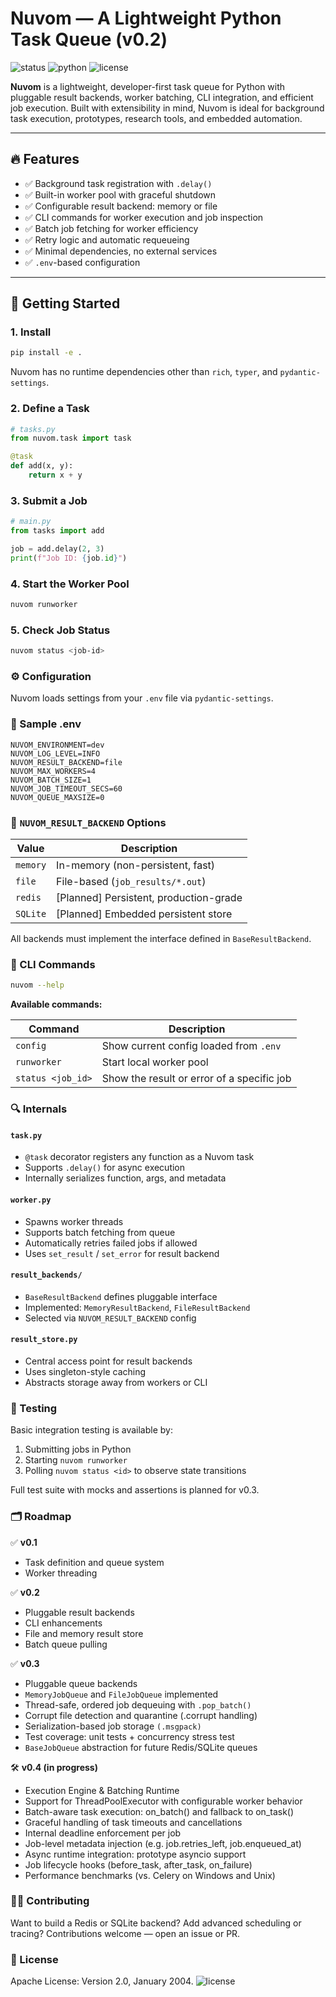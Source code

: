 # Nuvom — A Lightweight Python Task Queue (v0.2)

![status](https://img.shields.io/badge/version-v0.2-blue)
![python](https://img.shields.io/badge/python-3.8%2B-yellow)
![license](http://www.apache.org/licenses/)

**Nuvom** is a lightweight, developer-first task queue for Python with pluggable result backends, worker batching, CLI integration, and efficient job execution. Built with extensibility in mind, Nuvom is ideal for background task execution, prototypes, research tools, and embedded automation.

---

## 🔥 Features

- ✅ Background task registration with `.delay()`
- ✅ Built-in worker pool with graceful shutdown
- ✅ Configurable result backend: memory or file
- ✅ CLI commands for worker execution and job inspection
- ✅ Batch job fetching for worker efficiency
- ✅ Retry logic and automatic requeueing
- ✅ Minimal dependencies, no external services
- ✅ `.env`-based configuration

---

## 🚀 Getting Started

### 1. Install

```bash
pip install -e .
```

Nuvom has no runtime dependencies other than `rich`, `typer`, and `pydantic-settings`.

### 2. Define a Task

```python
# tasks.py
from nuvom.task import task

@task
def add(x, y):
    return x + y
```

### 3. Submit a Job

```python
# main.py
from tasks import add

job = add.delay(2, 3)
print(f"Job ID: {job.id}")
```

### 4. Start the Worker Pool

```bash
nuvom runworker
```

### 5. Check Job Status

```bash
nuvom status <job-id>
```

### ⚙️ Configuration

Nuvom loads settings from your `.env` file via `pydantic-settings`.

### 🔧 Sample .env

```env
NUVOM_ENVIRONMENT=dev
NUVOM_LOG_LEVEL=INFO
NUVOM_RESULT_BACKEND=file
NUVOM_MAX_WORKERS=4
NUVOM_BATCH_SIZE=1
NUVOM_JOB_TIMEOUT_SECS=60
NUVOM_QUEUE_MAXSIZE=0
```

### 📖 `NUVOM_RESULT_BACKEND` Options

| Value    | Description                               |
| -------- | ----------------------------------------- |
| `memory` | In-memory (non-persistent, fast)          |
| `file`   | File-based (`job_results/*.out`)          |
| `redis`  | [Planned] Persistent, production-grade   |
| `SQLite` | [Planned] Embedded persistent store       |

All backends must implement the interface defined in `BaseResultBackend`.

### 🧪 CLI Commands

```bash
nuvom --help
```

**Available commands:**

| Command          | Description                                    |
| ---------------- | ---------------------------------------------- |
| `config`         | Show current config loaded from `.env`         |
| `runworker`      | Start local worker pool                        |
| `status <job_id>` | Show the result or error of a specific job     |

### 🔍 Internals

#### `task.py`

- `@task` decorator registers any function as a Nuvom task
- Supports `.delay()` for async execution
- Internally serializes function, args, and metadata

#### `worker.py`

- Spawns worker threads
- Supports batch fetching from queue
- Automatically retries failed jobs if allowed
- Uses `set_result` / `set_error` for result backend

#### `result_backends/`

- `BaseResultBackend` defines pluggable interface
- Implemented: `MemoryResultBackend`, `FileResultBackend`
- Selected via `NUVOM_RESULT_BACKEND` config

#### `result_store.py`

- Central access point for result backends
- Uses singleton-style caching
- Abstracts storage away from workers or CLI

### 🧪 Testing

Basic integration testing is available by:

1. Submitting jobs in Python
2. Starting `nuvom runworker`
3. Polling `nuvom status <id>` to observe state transitions

Full test suite with mocks and assertions is planned for v0.3.

### 🗂 Roadmap

✅ **v0.1**

- Task definition and queue system
- Worker threading

✅ **v0.2**

- Pluggable result backends
- CLI enhancements
- File and memory result store
- Batch queue pulling

✅ **v0.3**

- Pluggable queue backends
- `MemoryJobQueue` and `FileJobQueue` implemented
- Thread-safe, ordered job dequeuing with `.pop_batch()`
- Corrupt file detection and quarantine (.corrupt handling)
- Serialization-based job storage `(.msgpack)`
- Test coverage: unit tests + concurrency stress test
- `BaseJobQueue` abstraction for future Redis/SQLite queues

🛠️ **v0.4 (in progress)**

- Execution Engine & Batching Runtime
- Support for ThreadPoolExecutor with configurable worker behavior
- Batch-aware task execution: on_batch() and fallback to on_task()
- Graceful handling of task timeouts and cancellations
- Internal deadline enforcement per job
- Job-level metadata injection (e.g. job.retries_left, job.enqueued_at)
- Async runtime integration: prototype asyncio support
- Job lifecycle hooks (before_task, after_task, on_failure)
- Performance benchmarks (vs. Celery on Windows and Unix)

### 👨‍💻 Contributing

Want to build a Redis or SQLite backend? Add advanced scheduling or tracing? Contributions welcome — open an issue or PR.

### 🪪 License

Apache License: Version 2.0, January 2004.
![license](http://www.apache.org/licenses/)
